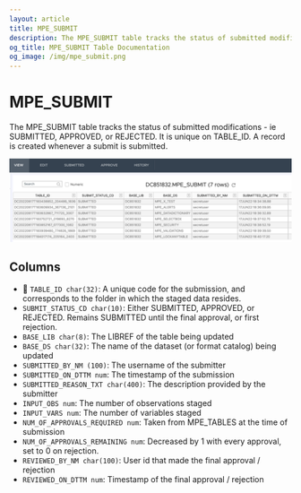 ```yaml
---
layout: article
title: MPE_SUBMIT
description: The MPE_SUBMIT table tracks the status of submitted modifications - ie SUBMITTED, APPROVED, or REJECTED.
og_title: MPE_SUBMIT Table Documentation
og_image: /img/mpe_submit.png
---
```


# MPE_SUBMIT

The MPE_SUBMIT table tracks the status of submitted modifications - ie SUBMITTED, APPROVED, or REJECTED.  It is unique on TABLE_ID.  A record is created whenever a submit is submitted.  

![submits](/img/mpe_submit.png)


## Columns

 - 🔑 `TABLE_ID char(32)`:  A unique code for the submission, and corresponds to the folder in which the staged data resides.
 - `SUBMIT_STATUS_CD char(10)`: Either SUBMITTED, APPROVED, or REJECTED.  Remains SUBMITTED until the final approval, or first rejection.
 - `BASE_LIB char(8)`: The LIBREF of the table being updated
 - `BASE_DS char(32)`: The name of the dataset (or format catalog) being updated
 - `SUBMITTED_BY_NM (100)`: The username of the submitter
 - `SUBMITTED_ON_DTTM num`: The timestamp of the submission
 - `SUBMITTED_REASON_TXT char(400)`: The description provided by the submitter
 - `INPUT_OBS num`: The number of observations staged
 - `INPUT_VARS num`: The number of variables staged
 - `NUM_OF_APPROVALS_REQUIRED num`: Taken from MPE_TABLES at the time of submission
 - `NUM_OF_APPROVALS_REMAINING num`: Decreased by 1 with every approval, set to 0 on rejection.
 - `REVIEWED_BY_NM char(100)`: User id that made the final approval / rejection
 - `REVIEWED_ON_DTTM num`: Timestamp of the final approval / rejection